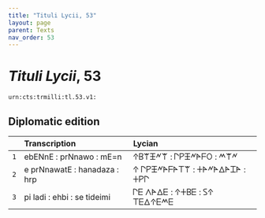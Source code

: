 ```yaml
---
title: "Tituli Lycii, 53"
layout: page
parent: Texts
nav_order: 53
---
```




# *Tituli Lycii*, 53




`urn:cts:trmilli:tl.53.v1:`

## Diplomatic edition

|  | Transcription | Lycian |
| :---: | :------ | :------ |
| `1` | ebENnE : prNnawo : mE=n | 𐊁𐊂𐊚𐊑𐊏𐊚 : 𐊓𐊕𐊑𐊏𐊀𐊇𐊒 : 𐊎𐊚𐊏 |
| `2` | e prNnawatE : hanadaza : hrp | 𐊁 𐊓𐊕𐊑𐊏𐊀𐊇𐊀𐊗𐊚 : 𐊛𐊀𐊏𐊀𐊅𐊀𐊈𐊀 : 𐊛𐊕𐊓 |
| `3` | pi ladi : ehbi : se tideimi | 𐊓𐊆 𐊍𐊀𐊅𐊆 : 𐊁𐊛𐊂𐊆 : 𐊖𐊁 𐊗𐊆𐊅𐊁𐊆𐊎𐊆 |